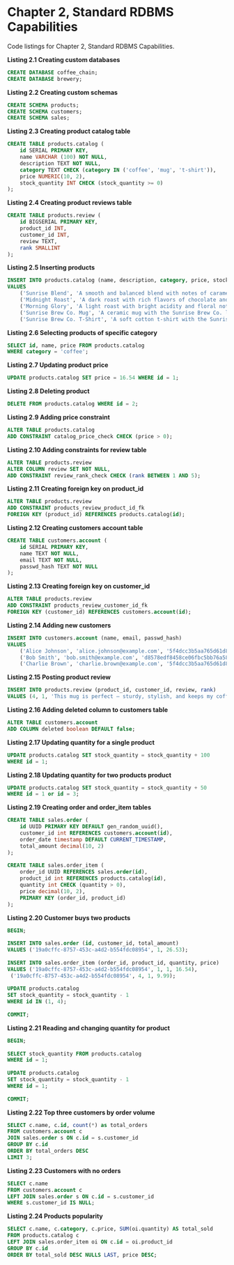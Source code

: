 # Chapter 2, Standard RDBMS Capabilities

Code listings for Chapter 2, Standard RDBMS Capabilities.

**Listing 2.1 Creating custom databases**
```sql
CREATE DATABASE coffee_chain;
CREATE DATABASE brewery;
```

**Listing 2.2 Creating custom schemas**
```sql
CREATE SCHEMA products;
CREATE SCHEMA customers;
CREATE SCHEMA sales;
```

**Listing 2.3 Creating product catalog table**
```sql
CREATE TABLE products.catalog (
    id SERIAL PRIMARY KEY,
    name VARCHAR (100) NOT NULL,
    description TEXT NOT NULL,
    category TEXT CHECK (category IN ('coffee', 'mug', 't-shirt')),
    price NUMERIC(10, 2),
    stock_quantity INT CHECK (stock_quantity >= 0)
);
```

**Listing 2.4 Creating product reviews table**
```sql
CREATE TABLE products.review (
    id BIGSERIAL PRIMARY KEY,
    product_id INT,
    customer_id INT,
    review TEXT,
    rank SMALLINT 
);
```

**Listing 2.5 Inserting products**
```sql
INSERT INTO products.catalog (name, description, category, price, stock_quantity)
VALUES
    ('Sunrise Blend', 'A smooth and balanced blend with notes of caramel and citrus.', 'coffee', 14.99, 50),
    ('Midnight Roast', 'A dark roast with rich flavors of chocolate and toasted nuts.', 'coffee', 16.99, 40),
    ('Morning Glory', 'A light roast with bright acidity and floral notes.', 'coffee', 13.99, 30),
    ('Sunrise Brew Co. Mug', 'A ceramic mug with the Sunrise Brew Co. logo.', 'mug', 9.99, 100),
    ('Sunrise Brew Co. T-Shirt', 'A soft cotton t-shirt with the Sunrise Brew Co. logo.', 't-shirt', 19.99, 25);
```

**Listing 2.6 Selecting products of specific category**
```sql
SELECT id, name, price FROM products.catalog 
WHERE category = 'coffee';
```

**Listing 2.7 Updating product price**
```sql
UPDATE products.catalog SET price = 16.54 WHERE id = 1;
```

**Listing 2.8 Deleting product**
```sql
DELETE FROM products.catalog WHERE id = 2;
```

**Listing 2.9 Adding price constraint**
```sql
ALTER TABLE products.catalog 
ADD CONSTRAINT catalog_price_check CHECK (price > 0);
```

**Listing 2.10 Adding constraints for review table**
```sql
ALTER TABLE products.review 
ALTER COLUMN review SET NOT NULL,
ADD CONSTRAINT review_rank_check CHECK (rank BETWEEN 1 AND 5);
```

**Listing 2.11 Creating foreign key on product_id**
```sql
ALTER TABLE products.review
ADD CONSTRAINT products_review_product_id_fk
FOREIGN KEY (product_id) REFERENCES products.catalog(id);
```

**Listing 2.12 Creating customers account table**
```sql
CREATE TABLE customers.account (
    id SERIAL PRIMARY KEY,
    name TEXT NOT NULL,
    email TEXT NOT NULL,
    passwd_hash TEXT NOT NULL
);
```

**Listing 2.13 Creating foreign key on customer_id**
```sql
ALTER TABLE products.review 
ADD CONSTRAINT products_review_customer_id_fk
FOREIGN KEY (customer_id) REFERENCES customers.account(id);
```

**Listing 2.14 Adding new customers**
```sql
INSERT INTO customers.account (name, email, passwd_hash)
VALUES
    ('Alice Johnson', 'alice.johnson@example.com', '5f4dcc3b5aa765d61d8327deb882cf99'),
    ('Bob Smith', 'bob.smith@example.com', 'd8578edf8458ce06fbc5bb76a58c5ca4'), 
    ('Charlie Brown', 'charlie.brown@example.com', '5f4dcc3b5aa765d61d8327deb882cf99');
```

**Listing 2.15 Posting product review**
```sql
INSERT INTO products.review (product_id, customer_id, review, rank)
VALUES (4, 1, 'This mug is perfect — sturdy, stylish, and keeps my coffee warm for a good while.', 5);
```

**Listing 2.16 Adding deleted column to customers table**
```sql 
ALTER TABLE customers.account 
ADD COLUMN deleted boolean DEFAULT false;
```

**Listing 2.17 Updating quantity for a single product**
```sql
UPDATE products.catalog SET stock_quantity = stock_quantity + 100 
WHERE id = 1;
```

**Listing 2.18 Updating quantity for two products product**
```sql
UPDATE products.catalog SET stock_quantity = stock_quantity + 50 
WHERE id = 1 or id = 3;
```

**Listing 2.19 Creating order and order_item tables**
```sql
CREATE TABLE sales.order (
    id UUID PRIMARY KEY DEFAULT gen_random_uuid(),
    customer_id int REFERENCES customers.account(id),
    order_date timestamp DEFAULT CURRENT_TIMESTAMP,
    total_amount decimal(10, 2)
);
                        
CREATE TABLE sales.order_item (
    order_id UUID REFERENCES sales.order(id),
    product_id int REFERENCES products.catalog(id),
    quantity int CHECK (quantity > 0),
    price decimal(10, 2),
    PRIMARY KEY (order_id, product_id)
);
```

**Listing 2.20 Customer buys two products**
```sql
BEGIN;
    
INSERT INTO sales.order (id, customer_id, total_amount)
VALUES ('19a0cffc-8757-453c-a4d2-b554fdc08954', 1, 26.53);
    
INSERT INTO sales.order_item (order_id, product_id, quantity, price)
VALUES ('19a0cffc-8757-453c-a4d2-b554fdc08954', 1, 1, 16.54),
 ('19a0cffc-8757-453c-a4d2-b554fdc08954', 4, 1, 9.99);
    
UPDATE products.catalog
SET stock_quantity = stock_quantity - 1
WHERE id IN (1, 4);
    
COMMIT;
```

**Listing 2.21 Reading and changing quantity for product**
```sql
BEGIN;
    
SELECT stock_quantity FROM products.catalog
WHERE id = 1;
    
UPDATE products.catalog
SET stock_quantity = stock_quantity - 1
WHERE id = 1;
    
COMMIT;
```

**Listing 2.22 Top  three customers by order volume**
```sql
SELECT c.name, c.id, count(*) as total_orders
FROM customers.account c
JOIN sales.order s ON c.id = s.customer_id
GROUP BY c.id
ORDER BY total_orders DESC
LIMIT 3;
```

**Listing 2.23 Customers with no orders**
```sql
SELECT c.name
FROM customers.account c
LEFT JOIN sales.order s ON c.id = s.customer_id
WHERE s.customer_id IS NULL;
```

**Listing 2.24 Products popularity**
```sql
SELECT c.name, c.category, c.price, SUM(oi.quantity) AS total_sold
FROM products.catalog c
LEFT JOIN sales.order_item oi ON c.id = oi.product_id
GROUP BY c.id
ORDER BY total_sold DESC NULLS LAST, price DESC;
```
